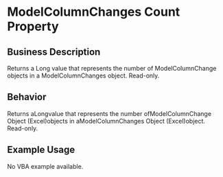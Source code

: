 # ModelColumnChanges Count Property

## Business Description
Returns a Long value that represents the number of ModelColumnChange objects in a ModelColumnChanges object. Read-only.

## Behavior
Returns aLongvalue that represents the number ofModelColumnChange Object (Excel)objects in aModelColumnChanges Object (Excel)object. Read-only.

## Example Usage
No VBA example available.